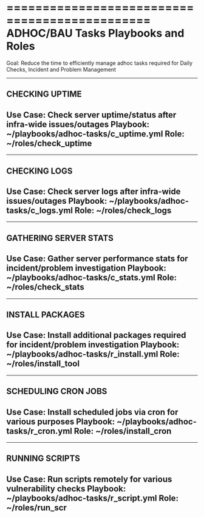 ==============================================
 ADHOC/BAU Tasks Playbooks and Roles
==============================================

Goal: Reduce the time to efficiently manage adhoc tasks required for Daily Checks, Incident and Problem Management

----------------------------------------------
 CHECKING UPTIME
----------------------------------------------
 Use Case: 	Check server uptime/status after infra-wide issues/outages
 Playbook: 	~/playbooks/adhoc-tasks/c_uptime.yml
 Role:		~/roles/check_uptime
----------------------------------------------

----------------------------------------------
 CHECKING LOGS
----------------------------------------------
 Use Case: 	Check server logs after infra-wide issues/outages
 Playbook: 	~/playbooks/adhoc-tasks/c_logs.yml
 Role:		~/roles/check_logs
----------------------------------------------

----------------------------------------------
 GATHERING SERVER STATS
----------------------------------------------
 Use Case: 	Gather server performance stats for incident/problem investigation
 Playbook: 	~/playbooks/adhoc-tasks/c_stats.yml
 Role:		~/roles/check_stats
----------------------------------------------

----------------------------------------------
 INSTALL PACKAGES
----------------------------------------------
 Use Case: 	Install additional packages required for incident/problem investigation
 Playbook: 	~/playbooks/adhoc-tasks/r_install.yml
 Role:		~/roles/install_tool
----------------------------------------------

----------------------------------------------
 SCHEDULING CRON JOBS
----------------------------------------------
 Use Case: 	Install scheduled jobs via cron for various purposes
 Playbook: 	~/playbooks/adhoc-tasks/r_cron.yml
 Role:		~/roles/install_cron
----------------------------------------------

----------------------------------------------
 RUNNING SCRIPTS
----------------------------------------------
 Use Case: 	Run scripts remotely for various vulnerability checks
 Playbook: 	~/playbooks/adhoc-tasks/r_script.yml
 Role:		~/roles/run_scr
----------------------------------------------